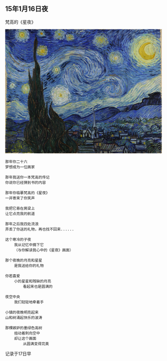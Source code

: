 
## 15年1月16日夜

梵高的《星夜》

![Starry Night](vincent/Starry_Night.jpg)


	那年你二十六
	梦想成为一位画家
	
	那年我送你一本梵高的传记
	你说你已经猜到书的内容
	
	那年你临摹梵高的《星夜》
	一并寄来了你笑声
	
	我把它悬在房梁上
	让它点亮我的航道
	
	那年之后我四处流浪
	弄丢了你送的礼物，再也找不回来......
	
	这个寒冷的子夜
		我从记忆中摘下它
		（与你解读我心中的《星夜》画面）
		
	那个夜晚的月亮和星星
		是我送给你的礼物
	
	你若喜爱
		小的星星和残缺的月亮
			看起来也是圆满的
	
	夜空中央
		我们轻轻地牵着手
	
	小镇的夜晚明亮起来
	山和树涌起快乐的波涛	

	那棵嫉妒的墨绿色高树
		扭动着刺向空中	
		却让这个画面
			从圆满变得完美


记录于17日早





